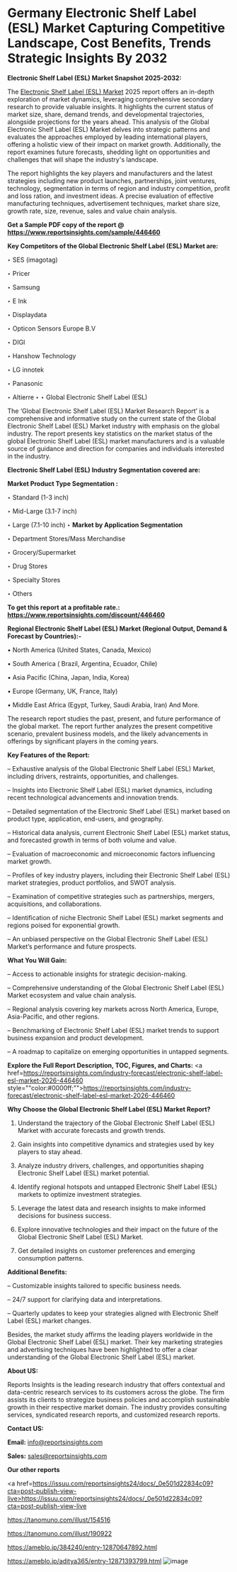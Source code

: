 # Germany Electronic Shelf Label (ESL) Market Capturing Competitive Landscape, Cost Benefits, Trends Strategic Insights By 2032

<strong>Electronic Shelf Label (ESL) Market Snapshot 2025-2032:</strong>

The <a href=https://www.reportsinsights.com/sample/446460>Electronic Shelf Label (ESL) Market</a> 2025 report offers an in-depth exploration of market dynamics, leveraging comprehensive secondary research to provide valuable insights. It highlights the current status of market size, share, demand trends, and developmental trajectories, alongside projections for the years ahead. This analysis of the Global Electronic Shelf Label (ESL) Market delves into strategic patterns and evaluates the approaches employed by leading international players, offering a holistic view of their impact on market growth. Additionally, the report examines future forecasts, shedding light on opportunities and challenges that will shape the industry's landscape.

The report highlights the key players and manufacturers and the latest strategies including new product launches, partnerships, joint ventures, technology, segmentation in terms of region and industry competition, profit and loss ration, and investment ideas. A precise evaluation of effective manufacturing techniques, advertisement techniques, market share size, growth rate, size, revenue, sales and value chain analysis.

<strong>Get a Sample PDF copy of the report @ <a href=https://www.reportsinsights.com/sample/446460 style=color:#0000ff;>https://www.reportsinsights.com/sample/446460</a></strong>

<strong>Key Competitors of the Global Electronic Shelf Label (ESL) Market are:</strong>

‣ SES (imagotag)

‣ Pricer

‣ Samsung

‣ E Ink

‣ Displaydata

‣ Opticon Sensors Europe B.V

‣ DIGI

‣ Hanshow Technology

‣ LG innotek

‣ Panasonic

‣ Altierre
‣ 
‣ Global Electronic Shelf Label (ESL)

The ‘Global Electronic Shelf Label (ESL) Market Research Report’ is a comprehensive and informative study on the current state of the Global Electronic Shelf Label (ESL) Market industry with emphasis on the global industry. The report presents key statistics on the market status of the global Electronic Shelf Label (ESL) market manufacturers and is a valuable source of guidance and direction for companies and individuals interested in the industry.

<strong>Electronic Shelf Label (ESL) Industry Segmentation covered are:</strong>

<strong>Market Product Type Segmentation :</strong>

‣ Standard (1-3 inch)

‣ Mid-Large (3.1-7 inch)

‣ Large (7.1-10 inch)
‣ 
<strong>Market by Application Segmentation</strong>

‣ Department Stores/Mass Merchandise

‣ Grocery/Supermarket

‣ Drug Stores

‣ Specialty Stores

‣ Others

<strong>To get this report at a profitable rate.: <a href=https://www.reportsinsights.com/discount/446460 style=color:#0000ff;>https://www.reportsinsights.com/discount/446460</a></strong>

<strong>Regional Electronic Shelf Label (ESL) Market (Regional Output, Demand &amp; Forecast by Countries):-</strong>

• North America (United States, Canada, Mexico)

• South America ( Brazil, Argentina, Ecuador, Chile)

• Asia Pacific (China, Japan, India, Korea)

• Europe (Germany, UK, France, Italy)

• Middle East Africa (Egypt, Turkey, Saudi Arabia, Iran) And More.

The research report studies the past, present, and future performance of the global market. The report further analyzes the present competitive scenario, prevalent business models, and the likely advancements in offerings by significant players in the coming years.

<strong>Key Features of the Report:</strong>

– Exhaustive analysis of the Global Electronic Shelf Label (ESL) Market, including drivers, restraints, opportunities, and challenges.

– Insights into Electronic Shelf Label (ESL) market dynamics, including recent technological advancements and innovation trends.

– Detailed segmentation of the Electronic Shelf Label (ESL) market based on product type, application, end-users, and geography.

– Historical data analysis, current Electronic Shelf Label (ESL) market status, and forecasted growth in terms of both volume and value.

– Evaluation of macroeconomic and microeconomic factors influencing market growth.

– Profiles of key industry players, including their Electronic Shelf Label (ESL) market strategies, product portfolios, and SWOT analysis.

– Examination of competitive strategies such as partnerships, mergers, acquisitions, and collaborations.

– Identification of niche Electronic Shelf Label (ESL) market segments and regions poised for exponential growth.

– An unbiased perspective on the Global Electronic Shelf Label (ESL) Market’s performance and future prospects.

<strong>What You Will Gain:</strong>

– Access to actionable insights for strategic decision-making.

– Comprehensive understanding of the Global Electronic Shelf Label (ESL) Market ecosystem and value chain analysis.

– Regional analysis covering key markets across North America, Europe, Asia-Pacific, and other regions.

– Benchmarking of Electronic Shelf Label (ESL) market trends to support business expansion and product development.

– A roadmap to capitalize on emerging opportunities in untapped segments.

<strong>Explore the Full Report Description, TOC, Figures, and Charts:</strong>
<a href=https://reportsinsights.com/industry-forecast/electronic-shelf-label-esl-market-2026-446460 style=""color:#0000ff;"">https://reportsinsights.com/industry-forecast/electronic-shelf-label-esl-market-2026-446460</a>

<strong>Why Choose the Global Electronic Shelf Label (ESL) Market Report?</strong>

1. Understand the trajectory of the Global Electronic Shelf Label (ESL) Market with accurate forecasts and growth trends.

2. Gain insights into competitive dynamics and strategies used by key players to stay ahead.

3. Analyze industry drivers, challenges, and opportunities shaping Electronic Shelf Label (ESL) market potential.

4. Identify regional hotspots and untapped Electronic Shelf Label (ESL) markets to optimize investment strategies.

5. Leverage the latest data and research insights to make informed decisions for business success.

6. Explore innovative technologies and their impact on the future of the Global Electronic Shelf Label (ESL) Market.

7. Get detailed insights on customer preferences and emerging consumption patterns.

<strong>Additional Benefits:</strong>

– Customizable insights tailored to specific business needs.

– 24/7 support for clarifying data and interpretations.

– Quarterly updates to keep your strategies aligned with Electronic Shelf Label (ESL) market changes.

Besides, the market study affirms the leading players worldwide in the Global Electronic Shelf Label (ESL) market. Their key marketing strategies and advertising techniques have been highlighted to offer a clear understanding of the Global Electronic Shelf Label (ESL) market.

<strong><strong>About US</strong>:</strong>

Reports Insights is the leading research industry that offers contextual and data-centric research services to its customers across the globe. The firm assists its clients to strategize business policies and accomplish sustainable growth in their respective market domain. The industry provides consulting services, syndicated research reports, and customized research reports.

<strong>Contact US:</strong>

<p class=><b>Email:</b> <a href=mailto:info@reportsinsights.com>info@reportsinsights.com</a></p>
<p class=><b>Sales:</b> <a href=mailto:sales@reportsinsights.com>sales@reportsinsights.com</a></p>

<strong>Our other reports</strong>

<a href=https://issuu.com/reportsinsights24/docs/_0e501d22834c09?cta=post-publish-view-live>https://issuu.com/reportsinsights24/docs/_0e501d22834c09?cta=post-publish-view-live</a>

<a href=https://tanomuno.com/illust/154516>https://tanomuno.com/illust/154516</a>

<a href=https://tanomuno.com/illust/190922>https://tanomuno.com/illust/190922</a>

<a href=https://ameblo.jp/384240/entry-12870647892.html>https://ameblo.jp/384240/entry-12870647892.html</a>

<a href=https://ameblo.jp/aditya365/entry-12871393799.html>https://ameblo.jp/aditya365/entry-12871393799.html</a>
![image](https://github.com/user-attachments/assets/924ab6c4-2e0e-4f7e-9e92-b26a790e24f3)
